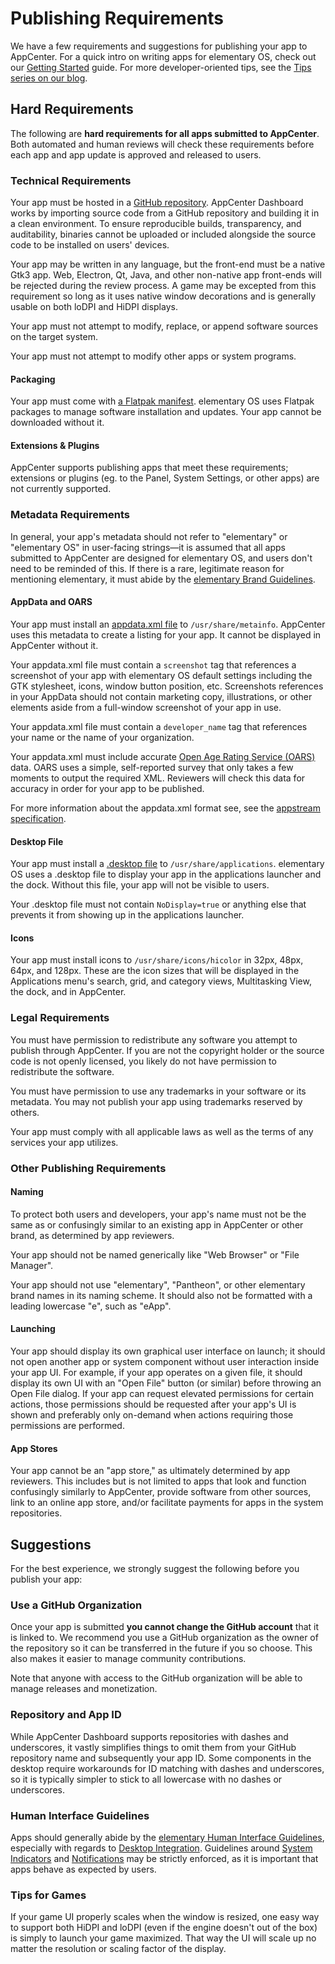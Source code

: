 # Publishing Requirements

We have a few requirements and suggestions for publishing your app to AppCenter. For a quick intro on writing apps for elementary OS, check out our [Getting Started](../) guide. For more developer-oriented tips, see the [Tips series on our blog](https://blog.elementary.io/tags/#developer-tips).

## Hard Requirements

The following are **hard requirements for all apps submitted to AppCenter**. Both automated and human reviews will check these requirements before each app and app update is approved and released to users.

### Technical Requirements

Your app must be hosted in a [GitHub repository](https://docs.elementary.io/develop/writing-apps/hello-world#pushing-to-github). AppCenter Dashboard works by importing source code from a GitHub repository and building it in a clean environment. To ensure reproducible builds, transparency, and auditability, binaries cannot be uploaded or included alongside the source code to be installed on users' devices.

Your app may be written in any language, but the front-end must be a native Gtk3 app. Web, Electron, Qt, Java, and other non-native app front-ends will be rejected during the review process. A game may be excepted from this requirement so long as it uses native window decorations and is generally usable on both loDPI and HiDPI displays.

Your app must not attempt to modify, replace, or append software sources on the target system.

Your app must not attempt to modify other apps or system programs.

#### Packaging

Your app must come with [a Flatpak manifest](https://docs.elementary.io/develop/writing-apps/our-first-app/packaging). elementary OS uses Flatpak packages to manage software installation and updates. Your app cannot be downloaded without it.

#### Extensions & Plugins

AppCenter supports publishing apps that meet these requirements; extensions or plugins \(eg. to the Panel, System Settings, or other apps\) are not currently supported.

### Metadata Requirements

In general, your app's metadata should not refer to "elementary" or "elementary OS" in user-facing strings—it is assumed that all apps submitted to AppCenter are designed for elementary OS, and users don't need to be reminded of this. If there is a rare, legitimate reason for mentioning elementary, it must abide by the [elementary Brand Guidelines](https://elementary.io/brand).

#### AppData and OARS

Your app must install an [appdata.xml file](https://docs.elementary.io/develop/writing-apps/our-first-app#appdata-xml) to `/usr/share/metainfo`. AppCenter uses this metadata to create a listing for your app. It cannot be displayed in AppCenter without it.

Your appdata.xml file must contain a `screenshot` tag that references a screenshot of your app with elementary OS default settings including the GTK stylesheet, icons, window button position, etc. Screenshots references in your AppData should not contain marketing copy, illustrations, or other elements aside from a full-window screenshot of your app in use.

Your appdata.xml file must contain a `developer_name` tag that references your name or the name of your organization.

Your appdata.xml must include accurate [Open Age Rating Service \(OARS\)](https://hughsie.github.io/oars/) data. OARS uses a simple, self-reported survey that only takes a few moments to output the required XML. Reviewers will check this data for accuracy in order for your app to be published.

For more information about the appdata.xml format see, see the [appstream specification](https://www.freedesktop.org/software/appstream/docs/chap-Quickstart.html#sect-Quickstart-DesktopApps).

#### Desktop File

Your app must install a [.desktop file](https://docs.elementary.io/develop/writing-apps/our-first-app#the-desktop-file) to `/usr/share/applications`. elementary OS uses a .desktop file to display your app in the applications launcher and the dock. Without this file, your app will not be visible to users.

Your .desktop file must not contain `NoDisplay=true` or anything else that prevents it from showing up in the applications launcher.

#### Icons

Your app must install icons to `/usr/share/icons/hicolor` in 32px, 48px, 64px, and 128px. These are the icon sizes that will be displayed in the Applications menu's search, grid, and category views, Multitasking View, the dock, and in AppCenter.

### Legal Requirements

You must have permission to redistribute any software you attempt to publish through AppCenter. If you are not the copyright holder or the source code is not openly licensed, you likely do not have permission to redistribute the software.

You must have permission to use any trademarks in your software or its metadata. You may not publish your app using trademarks reserved by others.

Your app must comply with all applicable laws as well as the terms of any services your app utilizes.

### Other Publishing Requirements

#### Naming

To protect both users and developers, your app's name must not be the same as or confusingly similar to an existing app in AppCenter or other brand, as determined by app reviewers.

Your app should not be named generically like "Web Browser" or "File Manager".

Your app should not use "elementary", "Pantheon", or other elementary brand names in its naming scheme. It should also not be formatted with a leading lowercase "e", such as "eApp".

#### Launching

Your app should display its own graphical user interface on launch; it should not open another app or system component without user interaction inside your app UI. For example, if your app operates on a given file, it should display its own UI with an "Open File" button \(or similar\) before throwing an Open File dialog. If your app can request elevated permissions for certain actions, those permissions should be requested after your app's UI is shown and preferably only on-demand when actions requiring those permissions are performed.

#### App Stores

Your app cannot be an "app store," as ultimately determined by app reviewers. This includes but is not limited to apps that look and function confusingly similarly to AppCenter, provide software from other sources, link to an online app store, and/or facilitate payments for apps in the system repositories.

## Suggestions

For the best experience, we strongly suggest the following before you publish your app:

### Use a GitHub Organization

Once your app is submitted **you cannot change the GitHub account** that it is linked to. We recommend you use a GitHub organization as the owner of the repository so it can be transferred in the future if you so choose. This also makes it easier to manage community contributions.

Note that anyone with access to the GitHub organization will be able to manage releases and monetization.

### Repository and App ID

While AppCenter Dashboard supports repositories with dashes and underscores, it vastly simplifies things to omit them from your GitHub repository name and subsequently your app ID. Some components in the desktop require workarounds for ID matching with dashes and underscores, so it is typically simpler to stick to all lowercase with no dashes or underscores.

### Human Interface Guidelines

Apps should generally abide by the [elementary Human Interface Guidelines](https://elementary.io/docs/human-interface-guidelines), especially with regards to [Desktop Integration](https://elementary.io/docs/human-interface-guidelines#desktop-integration). Guidelines around [System Indicators](https://elementary.io/docs/human-interface-guidelines#system-indicators) and [Notifications](https://elementary.io/docs/human-interface-guidelines#notifications) may be strictly enforced, as it is important that apps behave as expected by users.

### Tips for Games

If your game UI properly scales when the window is resized, one easy way to support both HiDPI and loDPI \(even if the engine doesn't out of the box\) is simply to launch your game maximized. That way the UI will scale up no matter the resolution or scaling factor of the display.

